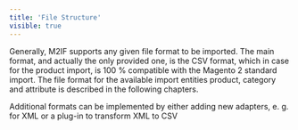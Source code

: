 ```yaml
---
title: 'File Structure'
visible: true
---
```


Generally, M2IF supports any given file format to be imported. The main format, and actually the only provided one, is the CSV format, which in case for the product import, is 100 % compatible with the Magento 2 standard import. The file format for the available import entities product, category and attribute is described in the following chapters.

Additional formats can be implemented by either adding new adapters, e. g. for XML or a plug-in to transform XML to CSV 

